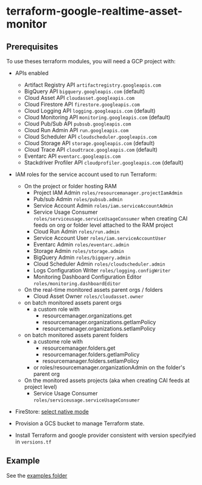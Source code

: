 # terraform-google-realtime-asset-monitor

## Prerequisites

To use theses terraform modules, you will need a GCP project with:  

- APIs enabled
  - Artifact Registry API `artifactregistry.googleapis.com`
  - BigQuery API `bigquery.googleapis.com` (default)
  - Cloud Asset API `cloudasset.googleapis.com`
  - Cloud Firestore API `firestore.googleapis.com`
  - Cloud Logging API `logging.googleapis.com` (default)
  - Cloud Monitoring API `monitoring.googleapis.com` (default)
  - Cloud Pub/Sub API `pubsub.googleapis.com`
  - Cloud Run Admin API `run.googleapis.com`
  - Cloud Scheduler API `cloudscheduler.googleapis.com`
  - Cloud Storage API `storage.googleapis.com` (default)
  - Cloud Trace API `cloudtrace.googleapis.com` (default)
  - Eventarc API `eventarc.googleapis.com`
  - Stackdriver Profiler API `cloudprofiler.googleapis.com` (default)

- IAM roles for the service account used to run Terraform:
  - On the project or folder hosting RAM
    - Project IAM Admin `roles/resourcemanager.projectIamAdmin`
    - Pub/sub Admin `roles/pubsub.admin`
    - Service Account Admin `roles/iam.serviceAccountAdmin`
    - Service Usage Consumer `roles/serviceusage.serviceUsageConsumer` when creating CAI feeds on org or folder level attached to the RAM project
    - Cloud Run Admin `roles/run.admin`
    - Service Account User `roles/iam.serviceAccountUser`
    - Eventarc Admin `roles/eventarc.admin`
    - Storage Admin `roles/storage.admin`
    - BigQuery Admin `roles/bigquery.admin`
    - Cloud Scheduler Admin `roles/cloudscheduler.admin`
    - Logs Configuration Writer `roles/logging.configWriter`
    - Monitoring Dashboard Configuration Editor `roles/monitoring.dashboardEditor`
  - On the real-time monitored assets parent orgs / folders
    - Cloud Asset Owner `roles/cloudasset.owner`
  - on batch monitored assets parent orgs
    - a custom role with
      - resourcemanager.organizations.get
      - resourcemanager.organizations.getIamPolicy
      - resourcemanager.organizations.setIamPolicy
  - on batch monitored assets parent folders
    - a custome role with
      - resourcemanager.folders.get
      - resourcemanager.folders.getIamPolicy
      - resourcemanager.folders.setIamPolicy
    - or roles/resourcemanager.organizationAdmin on the folder's parent org
  - On the monitored assets projects (aka when creating CAI feeds at project level)
    - Service Usage Consumer `roles/serviceusage.serviceUsageConsumer`

- FireStore: [select native mode](https://cloud.google.com/datastore/docs/firestore-or-datastore)
- Provision a GCS bucket to manage Terraform state.
- Install Terraform and google provider consistent with version specifyied in `versions.tf`

## Example

See the [examples folder](./examples/README.md)
